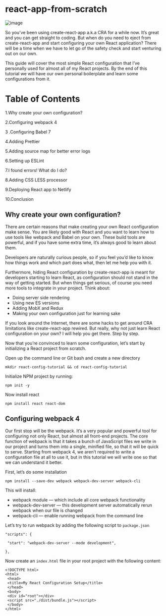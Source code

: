# react-app-from-scratch

![image](https://user-images.githubusercontent.com/63926982/185534930-a32a6add-be27-491b-8206-a48857b36fd6.png)

So you’ve been using create-react-app a.k.a CRA for a while now. It’s great and you can get straight to coding. But when do you need to eject from create-react-app and start configuring your own React application? There will be a time when we have to let go of the safety check and start venturing out on our own.

This guide will cover the most simple React configuration that I’ve personally used for almost all of my React projects. By the end of this tutorial we will have our own personal boilerplate and learn some configurations from it.

# Table of Contents

1.Why create your own configuration?

2.Configuring webpack 4

3 .Configuring Babel 7

4.Adding Prettier

5.Adding source map for better error logs

6.Setting up ESLint

7.I found errors! What do I do?

8.Adding CSS LESS processor

9.Deploying React app to Netlify

10.Conclusion

## Why create your own configuration?

There are certain reasons that make creating your own React configuration make sense. You are likely good with React and you want to learn how to use tools like webpack and Babel on your own. These build tools are powerful, and if you have some extra time, it’s always good to learn about them.

Developers are naturally curious people, so if you feel you’d like to know how things work and which part does what, then let me help you with it.

Furthermore, hiding React configuration by create-react-app is meant for developers starting to learn React, as configuration should not stand in the way of getting started. But when things get serious, of course you need more tools to integrate in your project. Think about:

+ Doing server side rendering
+ Using new ES versions
+ Adding MobX and Redux
+ Making your own configuration just for learning sake

If you look around the Internet, there are some hacks to get around CRA limitations like create-react-app rewired.
But really, why not just learn React configuration on your own? I will help you get there. Step by step.

Now that you’re convinced to learn some configuration, let’s start by initializing a React project from scratch.

Open up the command line or Git bash and create a new directory

``mkdir react-config-tutorial && cd react-config-tutorial``

Initialize NPM project by running:

```npm init -y```

Now install react

`npm install react react-dom`

## Configuring webpack 4

Our first stop will be the webpack. It’s a very popular and powerful tool for configuring not only React, but almost all front-end projects. The core function of webpack is that it takes a bunch of JavaScript files we write in our project and turns them into a single, minified file, so that it will be quick to serve. Starting from webpack 4, we aren’t required to write a configuration file at all to use it, but in this tutorial we will write one so that we can understand it better.

First, let’s do some installation

`npm install --save-dev webpack webpack-dev-server webpack-cli`

This will install:

  + webpack module 
 — which include all core webpack functionality
  + webpack-dev-server 
 — this development server automatically rerun webpack when our file is changed
  + webpack-cli 
 — enable running webpack from the command line
 
 Let’s try to run webpack by adding the following script to `package.json`
 
```
"scripts": {

 "start": "webpack-dev-server --mode development",
 
},

```

Now create an `index.html` file in your root project with the following content:

```
<!DOCTYPE html>
<html>
 <head>
 <title>My React Configuration Setup</title>
 </head>
 <body>
 <div id="root"></div>
 <script src="./dist/bundle.js"></script>
 </body>
</html>
```
